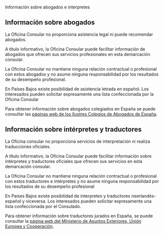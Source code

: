  Información sobre abogados e interpretes

  Información sobre abogados
--------------------------

 La Oficina Consular no proporciona asistencia legal ni puede recomendar abogados.

 A título informativo, la Oficina Consular puede facilitar información de abogados que ofrecen sus servicios profesionales en esta demarcación consular.

 La Oficina Consular no mantiene ninguna relación contractual o profesional con estos abogados y no asume ninguna responsabilidad por los resultados de su desempeño profesional.

 En Países Bajos existe posibilidad de asistencia letrada en español. Los interesados pueden solicitar expresamente una lista confeccionada por la Oficina Consular

  Para obtener información sobre abogados colegiados en España se puede consultar las [páginas web de los Ilustres Colegios de Abogados de España](https://www.abogacia.es/). 

 Información sobre intérpretes y traductores
-------------------------------------------

 La Oficina consular no proporciona servicios de interpretación ni realiza traducciones oficiales.

 A título informativo, la Oficina Consular puede facilitar información sobre intérpretes y traductores oficiales que ofrecen sus servicios en esta demarcación consular.

 La Oficina Consular no mantiene ninguna relación contractual o profesional con estos traductores e intérpretes y no asume ninguna responsabilidad por los resultados de su desempeño profesional

 En Países Bajos existe posibilidad de interpretes y traductores neerlandés-español y viceversa. Los interesados pueden solicitar expresamente una lista confeccionada por el Consulado.

  Para obtener información sobre traductores jurados en España, se puede consultar la [página web del Ministerio de Asuntos Exteriores, Unión Europea y Cooperación](https://www.exteriores.gob.es/es/ServiciosAlCiudadano/Paginas/Traductores-Interpretes-Jurados.aspx). 

  